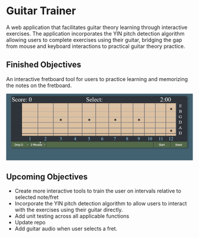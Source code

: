 # Guitar Trainer 
A web application that facilitates guitar theory learning through interactive exercises.  The application incorporates the YIN pitch detection algorithm allowing users to complete exercises using their guitar, bridging the gap from mouse and keyboard interactions to practical guitar theory practice.

## Finished Objectives
An interactive fretboard tool for users to practice learning and memorizing the notes on the fretboard.

![](https://github.com/hambrickna/Guitar-Trainer/blob/main/client/public/FretboardToolShowcase.gif)


## Upcoming Objectives
+ Create more interactive tools to train the user on intervals relative to selected note/fret
+ Incorporate the YIN pitch detection algorithm to allow users to interact with the exercises using their guitar directly.
+ Add unit testing across all applicable functions
+ Update repo
+ Add guitar audio when user selects a fret.
